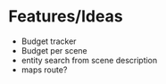 # Features/Ideas

- Budget tracker
- Budget per scene
- entity search from scene description
- maps route?

